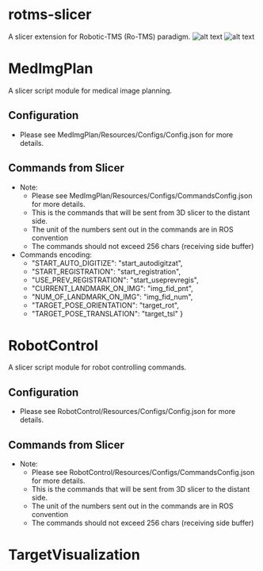 # rotms-slicer
A slicer extension for Robotic-TMS (Ro-TMS) paradigm.
![alt text](https://github.com/bingogome/documents/blob/main/rotms-slicer/rotms-ui.png)
![alt text](https://github.com/bingogome/documents/blob/main/rotms-slicer/rotms-visual.png)
# MedImgPlan
A slicer script module for medical image planning. 

## Configuration
- Please see MedImgPlan/Resources/Configs/Config.json for more details.

## Commands from Slicer
- Note:
  - Please see MedImgPlan/Resources/Configs/CommandsConfig.json for more details.
  - This is the commands that will be sent from 3D slicer to the distant side.
  - The unit of the numbers sent out in the commands are in ROS convention
  - The commands should not exceed 256 chars (receiving side buffer)
- Commands encoding:
  - "START_AUTO_DIGITIZE": "start_autodigitzat",
  - "START_REGISTRATION": "start_registration",
  - "USE_PREV_REGISTRATION": "start_useprevregis",
  - "CURRENT_LANDMARK_ON_IMG": "img_fid_pnt",
  - "NUM_OF_LANDMARK_ON_IMG": "img_fid_num",
  - "TARGET_POSE_ORIENTATION": "target_rot",
  - "TARGET_POSE_TRANSLATION": "target_tsl"
}

# RobotControl
A slicer script module for robot controlling commands. 

## Configuration
- Please see RobotControl/Resources/Configs/Config.json for more details.

## Commands from Slicer
- Note:
  - Please see RobotControl/Resources/Configs/CommandsConfig.json for more details.
  - This is the commands that will be sent from 3D slicer to the distant side.
  - The unit of the numbers sent out in the commands are in ROS convention
  - The commands should not exceed 256 chars (receiving side buffer)

# TargetVisualization
